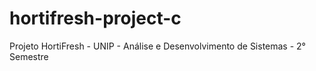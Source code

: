 # hortifresh-project-c
Projeto HortiFresh - UNIP - Análise e Desenvolvimento de Sistemas - 2° Semestre
